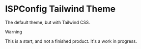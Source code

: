 # ISPConfig Tailwind Theme

The default theme, but with Tailwind CSS.

> [!WARNING]
> This is a start, and not a finished product. It's a work in progress.
